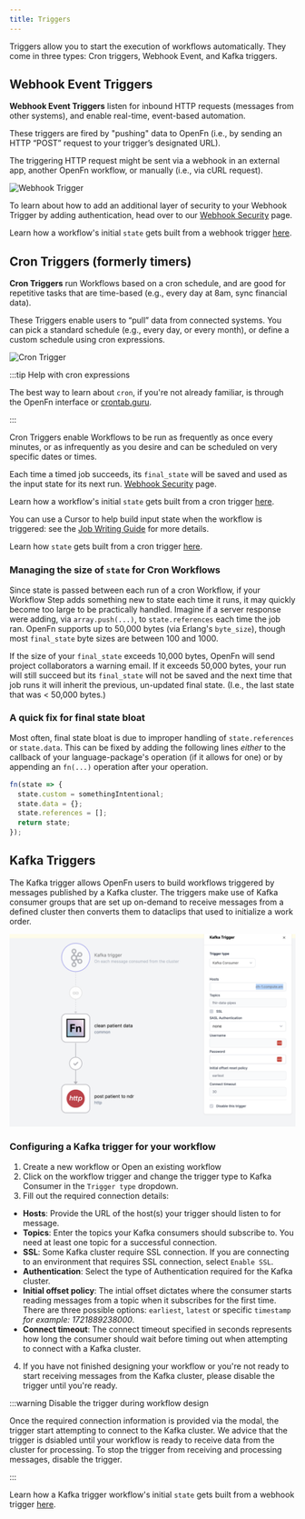 ```yaml
---
title: Triggers
---
```


Triggers allow you to start the execution of workflows automatically. They come
in three types: Cron triggers, Webhook Event, and Kafka triggers.

## Webhook Event Triggers

**Webhook Event Triggers** listen for inbound HTTP requests (messages from other
systems), and enable real-time, event-based automation.

These triggers are fired by "pushing" data to OpenFn (i.e., by sending an HTTP
“POST” request to your trigger’s designated URL).

The triggering HTTP request might be sent via a webhook in an external app,
another OpenFn workflow, or manually (i.e., via cURL request).

![Webhook Trigger](/img/webhook_trigger.png)

To learn about how to add an additional layer of security to your Webhook
Trigger by adding authentication, head over to our
[Webhook Security](../manage-projects/webhook-auth.md) page.

Learn how a workflow's initial `state` gets built from a webhook trigger
[here](../jobs/state#webhook-triggered-runs).

## Cron Triggers (formerly timers)

**Cron Triggers** run Workflows based on a cron schedule, and are good for
repetitive tasks that are time-based (e.g., every day at 8am, sync financial
data).

These Triggers enable users to “pull” data from connected systems. You can pick
a standard schedule (e.g., every day, or every month), or define a custom
schedule using cron expressions.

![Cron Trigger](/img/cron_trigger.png)

:::tip Help with cron expressions

The best way to learn about `cron`, if you're not already familiar, is through
the OpenFn interface or
<a href="https://crontab.guru" target="_blank">crontab.guru</a>.

:::

Cron Triggers enable Workflows to be run as frequently as once every minutes, or
as infrequently as you desire and can be scheduled on very specific dates or
times.

Each time a timed job succeeds, its `final_state` will be saved and used as the
input state for its next run.
[Webhook Security](../manage-projects/webhook-auth.md) page.

Learn how a workflow's initial `state` gets built from a cron trigger
[here](../jobs/state#cron-triggered-runs).

You can use a Cursor to help build input state when the workflow is triggered:
see the [Job Writing Guide](../jobs/job-writing-guide#using-cursors) for more
details.

Learn how `state` gets built from a cron trigger
[here](../jobs/state#cron-triggered-runs).

### Managing the size of `state` for Cron Workflows

Since state is passed between each run of a cron Workflow, if your Workflow Step
adds something new to state each time it runs, it may quickly become too large
to be practically handled. Imagine if a server response were adding, via
`array.push(...)`, to `state.references` each time the job ran. OpenFn supports
up to 50,000 bytes (via Erlang's `byte_size`), though most `final_state` byte
sizes are between 100 and 1000.

If the size of your `final_state` exceeds 10,000 bytes, OpenFn will send project
collaborators a warning email. If it exceeds 50,000 bytes, your run will still
succeed but its `final_state` will not be saved and the next time that job runs
it will inherit the previous, un-updated final state. (I.e., the last state that
was < 50,000 bytes.)

### A quick fix for final state bloat

Most often, final state bloat is due to improper handling of `state.references`
or `state.data`. This can be fixed by adding the following lines _either_ to the
callback of your language-package's operation (if it allows for one) or by
appending an `fn(...)` operation after your operation.

```js
fn(state => {
  state.custom = somethingIntentional;
  state.data = {};
  state.references = [];
  return state;
});
```

## Kafka Triggers

The Kafka trigger allows OpenFn users to build workflows triggered by messages
published by a Kafka cluster. The triggers make use of Kafka consumer groups
that are set up on-demand to receive messages from a defined cluster then
converts them to dataclips that used to initialize a work order.

![Configuring Kafka Trigger](/img/configuring-kafka.png)

### Configuring a Kafka trigger for your workflow

1. Create a new workflow or Open an existing workflow
2. Click on the workflow trigger and change the trigger type to Kafka Consumer
   in the `Trigger type` dropdown.
3. Fill out the required connection details:

- **Hosts**: Provide the URL of the host(s) your trigger should listen to for
  message.
- **Topics**: Enter the topics your Kafka consumers should subscribe to. You
  need at least one topic for a successful connection.
- **SSL**: Some Kafka cluster require SSL connection. If you are connecting to
  an environment that requires SSL connection, select `Enable SSL`.
- **Authentication**: Select the type of Authentication required for the Kafka
  cluster.
- **Initial offset policy**: The intial offset dictates where the consumer
  starts reading messages from a topic when it subscribes for the first time.
  There are three possible options: `earliest`, `latest` or specific `timestamp` 
  _for example: 1721889238000_.
- **Connect timeout**: The connect timeout specified in seconds represents how
  long the consumer should wait before timing out when attempting to connect
  with a Kafka cluster.

4. If you have not finished designing your workflow or you're not ready to start
   receiving messages from the Kafka cluster, please disable the trigger until
   you're ready.

:::warning Disable the trigger during workflow design

Once the required connection information is provided via the modal, the trigger
start attempting to connect to the Kafka cluster. We advice that the trigger is
dsiabled until your workflow is ready to receive data from the cluster for
processing. To stop the trigger from receiving and processing messages, disable
the trigger.

:::

Learn how a Kafka trigger workflow's initial `state` gets built from a webhook
trigger [here](../jobs/state#kafka-triggered-runs).
